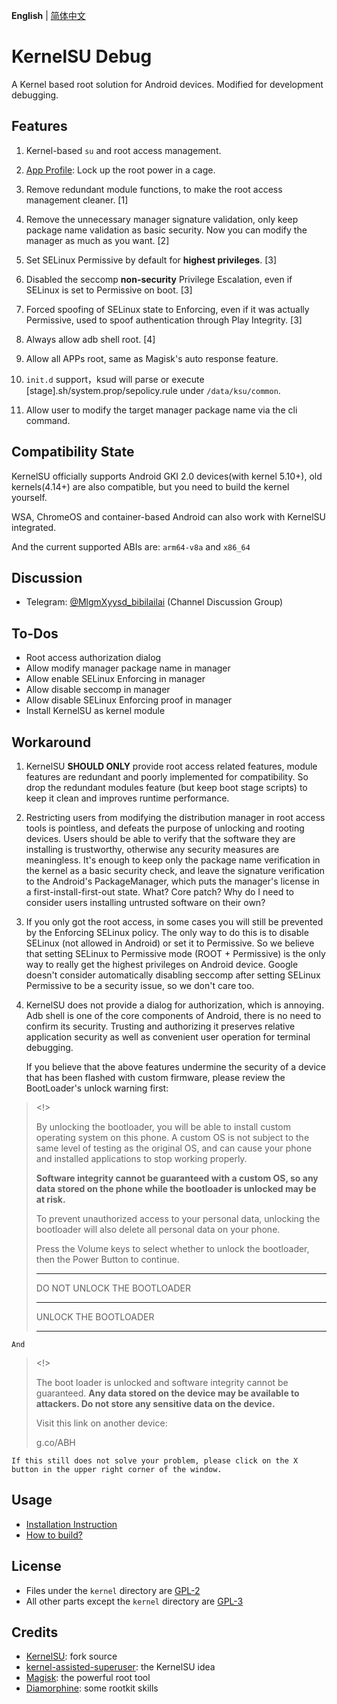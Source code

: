 **English** | [简体中文](README_CN.md)

# KernelSU Debug

A Kernel based root solution for Android devices. Modified for development debugging.

## Features

1. Kernel-based `su` and root access management.
2. [App Profile](https://kernelsu.org/guide/app-profile.html): Lock up the root power in a cage.

3. Remove redundant module functions, to make the root access management cleaner. [1]
4. Remove the unnecessary manager signature validation, only keep package name validation as basic security. Now you can modify the manager as much as you want. [2]
5. Set SELinux Permissive by default for **highest privileges**. [3]
6. Disabled the seccomp **non-security** Privilege Escalation, even if SELinux is set to Permissive on boot. [3]
7. Forced spoofing of SELinux state to Enforcing, even if it was actually Permissive, used to spoof authentication through Play Integrity.  [3]
8. Always allow adb shell root. [4]
9. Allow all APPs root, same as Magisk's auto response feature.
10. `init.d` support，ksud will parse or execute [stage].sh/system.prop/sepolicy.rule under `/data/ksu/common`.
11. Allow user to modify the target manager package name via the cli command.

## Compatibility State

KernelSU officially supports Android GKI 2.0 devices(with kernel 5.10+), old kernels(4.14+) are also compatible, but you need to build the kernel yourself.

WSA, ChromeOS and container-based Android can also work with KernelSU integrated.

And the current supported ABIs are: `arm64-v8a` and `x86_64`

## Discussion

- Telegram: [@MlgmXyysd_bibilailai](https://t.me/MlgmXyysd_bibilailai) (Channel Discussion Group)

## To-Dos

- Root access authorization dialog
- Allow modify manager package name in manager
- Allow enable SELinux Enforcing in manager
- Allow disable seccomp in manager
- Allow disable SELinux Enforcing proof in manager
- Install KernelSU as kernel module

## Workaround

1. KernelSU **SHOULD ONLY** provide root access related features, module features are redundant and poorly implemented for compatibility. So drop the redundant modules feature (but keep boot stage scripts) to keep it clean and improves runtime performance.

2. Restricting users from modifying the distribution manager in root access tools is pointless, and defeats the purpose of unlocking and rooting devices. Users should be able to verify that the software they are installing is trustworthy, otherwise any security measures are meaningless. It's enough to keep only the package name verification in the kernel as a basic security check, and leave the signature verification to the Android's PackageManager, which puts the manager's license in a first-install-first-out state. What? Core patch? Why do I need to consider users installing untrusted software on their own?

3. If you only got the root access, in some cases you will still be prevented by the Enforcing SELinux policy. The only way to do this is to disable SELinux (not allowed in Android) or set it to Permissive. So we believe that setting SELinux to Permissive mode (ROOT + Permissive) is the only way to really get the highest privileges on Android device. Google doesn't consider automatically disabling seccomp after setting SELinux Permissive to be a security issue, so we don't care too.

4. KernelSU does not provide a dialog for authorization, which is annoying. Adb shell is one of the core components of Android, there is no need to confirm its security. Trusting and authorizing it preserves relative application security as well as convenient user operation for terminal debugging.


	If you believe that the above features undermine the security of a device that has been flashed with custom firmware, please review the BootLoader's unlock warning first:

> <!>
> 
> By unlocking the bootloader, you will be able to install custom operating system on this phone. A custom OS is not subject to the same level of testing as the original OS, and can cause your phone and installed applications to stop working properly.
> 
> **Software integrity cannot be guaranteed with a custom OS, so any data stored on the phone while the bootloader is unlocked may be at risk.**
> 
> To prevent unauthorized access to your personal data, unlocking the bootloader will also delete all personal data on your phone.
> 
> Press the Volume keys to select whether to unlock the bootloader, then the Power Button to continue.
> 
> __________
> DO NOT UNLOCK THE BOOTLOADER
> __________
> UNLOCK THE BOOTLOADER
> __________

	And

> <!>
> 
> The boot loader is unlocked and software integrity cannot be guaranteed. **Any data stored on the device may be available to attackers. Do not store any sensitive data on the device.**
> 
> Visit this link on another device:
> 
> g.co/ABH

	If this still does not solve your problem, please click on the X button in the upper right corner of the window.

## Usage

- [Installation Instruction](https://kernelsu.org/guide/installation.html)
- [How to build?](https://kernelsu.org/guide/how-to-build.html)

## License

- Files under the `kernel` directory are [GPL-2](https://www.gnu.org/licenses/old-licenses/gpl-2.0.en.html)
- All other parts except the `kernel` directory are [GPL-3](https://www.gnu.org/licenses/gpl-3.0.html)

## Credits

- [KernelSU](https://github.com/tiann/KernelSU): fork source
- [kernel-assisted-superuser](https://git.zx2c4.com/kernel-assisted-superuser/about/): the KernelSU idea
- [Magisk](https://github.com/topjohnwu/Magisk): the powerful root tool
- [Diamorphine](https://github.com/m0nad/Diamorphine): some rootkit skills
